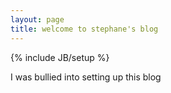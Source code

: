 ```yaml
---
layout: page
title: welcome to stephane's blog
---
```

{% include JB/setup %}

I was bullied into setting up this blog